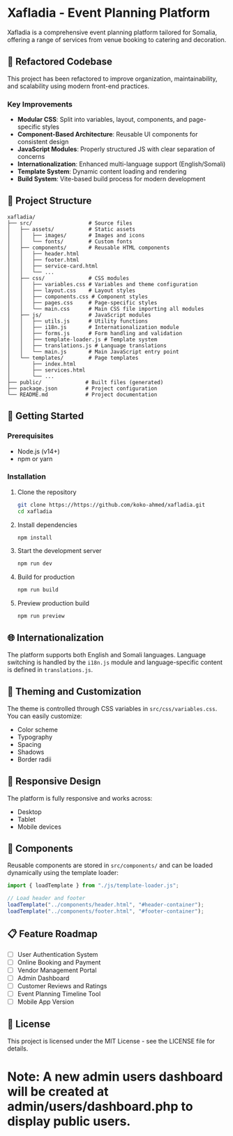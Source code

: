 # Xafladia - Event Planning Platform

Xafladia is a comprehensive event planning platform tailored for Somalia, offering a range of services from venue booking to catering and decoration.

## 🔄 Refactored Codebase

This project has been refactored to improve organization, maintainability, and scalability using modern front-end practices.

### Key Improvements

- **Modular CSS**: Split into variables, layout, components, and page-specific styles
- **Component-Based Architecture**: Reusable UI components for consistent design
- **JavaScript Modules**: Properly structured JS with clear separation of concerns
- **Internationalization**: Enhanced multi-language support (English/Somali)
- **Template System**: Dynamic content loading and rendering
- **Build System**: Vite-based build process for modern development

## 📁 Project Structure

```
xafladia/
├── src/                  # Source files
│   ├── assets/           # Static assets
│   │   ├── images/       # Images and icons
│   │   └── fonts/        # Custom fonts
│   ├── components/       # Reusable HTML components
│   │   ├── header.html
│   │   ├── footer.html
│   │   ├── service-card.html
│   │   └── ...
│   ├── css/              # CSS modules
│   │   ├── variables.css # Variables and theme configuration
│   │   ├── layout.css    # Layout styles
│   │   ├── components.css # Component styles
│   │   ├── pages.css     # Page-specific styles
│   │   └── main.css      # Main CSS file importing all modules
│   ├── js/               # JavaScript modules
│   │   ├── utils.js      # Utility functions
│   │   ├── i18n.js       # Internationalization module
│   │   ├── forms.js      # Form handling and validation
│   │   ├── template-loader.js # Template system
│   │   ├── translations.js # Language translations
│   │   └── main.js       # Main JavaScript entry point
│   └── templates/        # Page templates
│       ├── index.html
│       ├── services.html
│       └── ...
├── public/              # Built files (generated)
├── package.json         # Project configuration
└── README.md            # Project documentation
```

## 🚀 Getting Started

### Prerequisites

- Node.js (v14+)
- npm or yarn

### Installation

1. Clone the repository

   ```bash
   git clone https://https://github.com/koko-ahmed/xafladia.git
   cd xafladia
   ```

2. Install dependencies

   ```bash
   npm install
   ```

3. Start the development server

   ```bash
   npm run dev
   ```

4. Build for production

   ```bash
   npm run build
   ```

5. Preview production build
   ```bash
   npm run preview
   ```

## 🌐 Internationalization

The platform supports both English and Somali languages. Language switching is handled by the `i18n.js` module and language-specific content is defined in `translations.js`.

## 🎨 Theming and Customization

The theme is controlled through CSS variables in `src/css/variables.css`. You can easily customize:

- Color scheme
- Typography
- Spacing
- Shadows
- Border radii

## 📱 Responsive Design

The platform is fully responsive and works across:

- Desktop
- Tablet
- Mobile devices

## 🧩 Components

Reusable components are stored in `src/components/` and can be loaded dynamically using the template loader:

```javascript
import { loadTemplate } from "./js/template-loader.js";

// Load header and footer
loadTemplate("../components/header.html", "#header-container");
loadTemplate("../components/footer.html", "#footer-container");
```

## 📋 Feature Roadmap

- [ ] User Authentication System
- [ ] Online Booking and Payment
- [ ] Vendor Management Portal
- [ ] Admin Dashboard
- [ ] Customer Reviews and Ratings
- [ ] Event Planning Timeline Tool
- [ ] Mobile App Version

## 📄 License

This project is licensed under the MIT License - see the LICENSE file for details.

# Note: A new admin users dashboard will be created at admin/users/dashboard.php to display public users.

